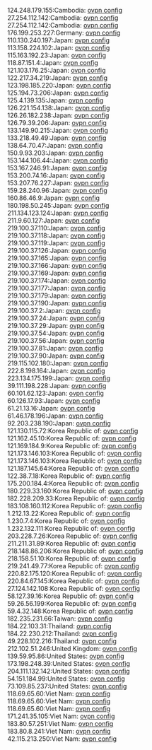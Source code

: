 124.248.179.155:Cambodia: [ovpn config](vpn/124_248_179_155.ovpn)  
27.254.112.142:Cambodia: [ovpn config](vpn/27_254_112_142.ovpn)  
27.254.112.142:Cambodia: [ovpn config](vpn/27_254_112_142.ovpn)  
176.199.253.227:Germany: [ovpn config](vpn/176_199_253_227.ovpn)  
110.130.240.197:Japan: [ovpn config](vpn/110_130_240_197.ovpn)  
113.158.224.102:Japan: [ovpn config](vpn/113_158_224_102.ovpn)  
115.163.192.23:Japan: [ovpn config](vpn/115_163_192_23.ovpn)  
118.87.151.4:Japan: [ovpn config](vpn/118_87_151_4.ovpn)  
121.103.176.25:Japan: [ovpn config](vpn/121_103_176_25.ovpn)  
122.217.34.219:Japan: [ovpn config](vpn/122_217_34_219.ovpn)  
123.198.185.220:Japan: [ovpn config](vpn/123_198_185_220.ovpn)  
125.194.73.206:Japan: [ovpn config](vpn/125_194_73_206.ovpn)  
125.4.139.135:Japan: [ovpn config](vpn/125_4_139_135.ovpn)  
126.221.154.138:Japan: [ovpn config](vpn/126_221_154_138.ovpn)  
126.26.182.238:Japan: [ovpn config](vpn/126_26_182_238.ovpn)  
126.79.39.206:Japan: [ovpn config](vpn/126_79_39_206.ovpn)  
133.149.90.215:Japan: [ovpn config](vpn/133_149_90_215.ovpn)  
133.218.49.49:Japan: [ovpn config](vpn/133_218_49_49.ovpn)  
138.64.70.47:Japan: [ovpn config](vpn/138_64_70_47.ovpn)  
150.9.93.203:Japan: [ovpn config](vpn/150_9_93_203.ovpn)  
153.144.106.44:Japan: [ovpn config](vpn/153_144_106_44.ovpn)  
153.167.246.91:Japan: [ovpn config](vpn/153_167_246_91.ovpn)  
153.200.74.16:Japan: [ovpn config](vpn/153_200_74_16.ovpn)  
153.207.76.227:Japan: [ovpn config](vpn/153_207_76_227.ovpn)  
159.28.240.96:Japan: [ovpn config](vpn/159_28_240_96.ovpn)  
160.86.46.9:Japan: [ovpn config](vpn/160_86_46_9.ovpn)  
180.198.50.245:Japan: [ovpn config](vpn/180_198_50_245.ovpn)  
211.134.123.124:Japan: [ovpn config](vpn/211_134_123_124.ovpn)  
211.9.60.127:Japan: [ovpn config](vpn/211_9_60_127.ovpn)  
219.100.37.110:Japan: [ovpn config](vpn/219_100_37_110.ovpn)  
219.100.37.118:Japan: [ovpn config](vpn/219_100_37_118.ovpn)  
219.100.37.119:Japan: [ovpn config](vpn/219_100_37_119.ovpn)  
219.100.37.126:Japan: [ovpn config](vpn/219_100_37_126.ovpn)  
219.100.37.165:Japan: [ovpn config](vpn/219_100_37_165.ovpn)  
219.100.37.166:Japan: [ovpn config](vpn/219_100_37_166.ovpn)  
219.100.37.169:Japan: [ovpn config](vpn/219_100_37_169.ovpn)  
219.100.37.174:Japan: [ovpn config](vpn/219_100_37_174.ovpn)  
219.100.37.177:Japan: [ovpn config](vpn/219_100_37_177.ovpn)  
219.100.37.179:Japan: [ovpn config](vpn/219_100_37_179.ovpn)  
219.100.37.190:Japan: [ovpn config](vpn/219_100_37_190.ovpn)  
219.100.37.2:Japan: [ovpn config](vpn/219_100_37_2.ovpn)  
219.100.37.24:Japan: [ovpn config](vpn/219_100_37_24.ovpn)  
219.100.37.29:Japan: [ovpn config](vpn/219_100_37_29.ovpn)  
219.100.37.54:Japan: [ovpn config](vpn/219_100_37_54.ovpn)  
219.100.37.56:Japan: [ovpn config](vpn/219_100_37_56.ovpn)  
219.100.37.81:Japan: [ovpn config](vpn/219_100_37_81.ovpn)  
219.100.37.90:Japan: [ovpn config](vpn/219_100_37_90.ovpn)  
219.115.102.180:Japan: [ovpn config](vpn/219_115_102_180.ovpn)  
222.8.198.164:Japan: [ovpn config](vpn/222_8_198_164.ovpn)  
223.134.175.199:Japan: [ovpn config](vpn/223_134_175_199.ovpn)  
39.111.198.228:Japan: [ovpn config](vpn/39_111_198_228.ovpn)  
60.101.62.123:Japan: [ovpn config](vpn/60_101_62_123.ovpn)  
60.126.17.93:Japan: [ovpn config](vpn/60_126_17_93.ovpn)  
61.21.13.16:Japan: [ovpn config](vpn/61_21_13_16.ovpn)  
61.46.178.196:Japan: [ovpn config](vpn/61_46_178_196.ovpn)  
92.203.238.190:Japan: [ovpn config](vpn/92_203_238_190.ovpn)  
121.130.115.72:Korea Republic of: [ovpn config](vpn/121_130_115_72.ovpn)  
121.162.45.10:Korea Republic of: [ovpn config](vpn/121_162_45_10.ovpn)  
121.169.184.9:Korea Republic of: [ovpn config](vpn/121_169_184_9.ovpn)  
121.173.146.103:Korea Republic of: [ovpn config](vpn/121_173_146_103.ovpn)  
121.173.146.103:Korea Republic of: [ovpn config](vpn/121_173_146_103.ovpn)  
121.187.145.64:Korea Republic of: [ovpn config](vpn/121_187_145_64.ovpn)  
122.38.7.18:Korea Republic of: [ovpn config](vpn/122_38_7_18.ovpn)  
175.200.184.4:Korea Republic of: [ovpn config](vpn/175_200_184_4.ovpn)  
180.229.33.160:Korea Republic of: [ovpn config](vpn/180_229_33_160.ovpn)  
182.228.209.33:Korea Republic of: [ovpn config](vpn/182_228_209_33.ovpn)  
183.108.160.112:Korea Republic of: [ovpn config](vpn/183_108_160_112.ovpn)  
1.212.13.22:Korea Republic of: [ovpn config](vpn/1_212_13_22.ovpn)  
1.230.7.4:Korea Republic of: [ovpn config](vpn/1_230_7_4.ovpn)  
1.232.132.111:Korea Republic of: [ovpn config](vpn/1_232_132_111.ovpn)  
203.228.7.26:Korea Republic of: [ovpn config](vpn/203_228_7_26.ovpn)  
211.211.31.89:Korea Republic of: [ovpn config](vpn/211_211_31_89.ovpn)  
218.148.86.206:Korea Republic of: [ovpn config](vpn/218_148_86_206.ovpn)  
218.158.51.10:Korea Republic of: [ovpn config](vpn/218_158_51_10.ovpn)  
219.241.49.77:Korea Republic of: [ovpn config](vpn/219_241_49_77.ovpn)  
220.82.175.120:Korea Republic of: [ovpn config](vpn/220_82_175_120.ovpn)  
220.84.67.145:Korea Republic of: [ovpn config](vpn/220_84_67_145.ovpn)  
27.124.142.108:Korea Republic of: [ovpn config](vpn/27_124_142_108.ovpn)  
58.127.39.16:Korea Republic of: [ovpn config](vpn/58_127_39_16.ovpn)  
59.26.56.199:Korea Republic of: [ovpn config](vpn/59_26_56_199.ovpn)  
59.4.32.148:Korea Republic of: [ovpn config](vpn/59_4_32_148.ovpn)  
182.235.231.66:Taiwan: [ovpn config](vpn/182_235_231_66.ovpn)  
184.22.103.31:Thailand: [ovpn config](vpn/184_22_103_31.ovpn)  
184.22.230.212:Thailand: [ovpn config](vpn/184_22_230_212.ovpn)  
49.228.102.216:Thailand: [ovpn config](vpn/49_228_102_216.ovpn)  
212.102.51.246:United Kingdom: [ovpn config](vpn/212_102_51_246.ovpn)  
139.59.95.86:United States: [ovpn config](vpn/139_59_95_86.ovpn)  
173.198.248.39:United States: [ovpn config](vpn/173_198_248_39.ovpn)  
204.111.132.142:United States: [ovpn config](vpn/204_111_132_142.ovpn)  
54.151.184.99:United States: [ovpn config](vpn/54_151_184_99.ovpn)  
73.109.85.237:United States: [ovpn config](vpn/73_109_85_237.ovpn)  
118.69.65.60:Viet Nam: [ovpn config](vpn/118_69_65_60.ovpn)  
118.69.65.60:Viet Nam: [ovpn config](vpn/118_69_65_60.ovpn)  
118.69.65.60:Viet Nam: [ovpn config](vpn/118_69_65_60.ovpn)  
171.241.35.105:Viet Nam: [ovpn config](vpn/171_241_35_105.ovpn)  
183.80.57.251:Viet Nam: [ovpn config](vpn/183_80_57_251.ovpn)  
183.80.8.241:Viet Nam: [ovpn config](vpn/183_80_8_241.ovpn)  
42.115.213.250:Viet Nam: [ovpn config](vpn/42_115_213_250.ovpn)  
